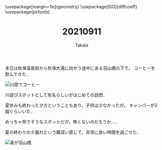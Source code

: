 ﻿---
title: 20210911
yesterday: 20210910
tomorrow: 20210912
days: 624
author: Takala
header-includes:
  - \usepackage[margin=1in]{geometry}
  - \usepackage[ISO]{diffcoeff}
  - \usepackage{pxfonts}
---



本日は秋保温泉街から秋保大滝に向かう途中にある羽山橋の下で，
コーヒーを飲んできた．


![川原でコーヒー](https://i.imgur.com/Uc022Gp.jpg)



川遊びスポットとして有名らしいがはじめての訪問．


夏休みも終わった夕方ということもあり，子供は少なかったが，
キャンパーが2組ぐらいいた．



めっちゃ熊でそうなスポットだが，怖くないのだろうか．．．



夏の終わりの夕暮れという趣深い感じで，非常に良い時間を過ごせた．


![奥が羽山橋](https://i.imgur.com/d1YtjqD.jpg)

